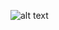 ![alt text](https://www.google.com/url?sa=i&url=https%3A%2F%2Fcio.techgig.com%2Ftechnology-guide%2F5-cool-things-you-can-do-with-python%2Farticleshow_b2b%2F90930406.cms&psig=AOvVaw18bF1Dv-cQgh_rsfcElBHw&ust=1731597675286000&source=images&cd=vfe&opi=89978449&ved=0CBQQjRxqFwoTCNC57pXO2YkDFQAAAAAdAAAAABAE)

